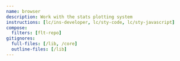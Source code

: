 ```yaml
---
name: browser
description: Work with the stats plotting system
instructions: [lc/ins-developer, lc/sty-code, lc/sty-javascript]
compose:
  filters: [flt-repo]
gitignores:
  full-files: [/lib, /core]
  outline-files: [/lib]
---
```

